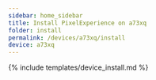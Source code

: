 ```yaml
---
sidebar: home_sidebar
title: Install PixelExperience on a73xq
folder: install
permalink: /devices/a73xq/install
device: a73xq
---
```

{% include templates/device_install.md %}
